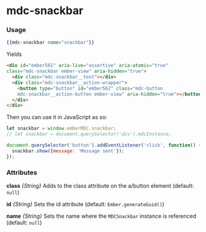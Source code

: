 # mdc-snackbar

### Usage

```hbs
{{mdc-snackbar name="snackbar"}}
```

Yields

```html
<div id="ember561" aria-live="assertive" aria-atomic="true"
class="mdc-snackbar ember-view" aria-hidden="true">
  <div class="mdc-snackbar__text"></div>
  <div class="mdc-snackbar__action-wrapper">
    <button type="button" id="ember562" class="mdc-button
    mdc-snackbar__action-button ember-view" aria-hidden="true"></button>
  </div>
</div>
```

Then you can use it in JavaScript as so:

```js
let snackbar = window.emberMDC.snackbar;
// let snackbar = document.querySelector('div').mdcInstance;

document.querySelector('button').addEventListener('click', function() {
  snackbar.show({message: 'Message sent'});
});
```

### Attributes

**class** *{String}* Adds to the class attribute on the a/button element (default: `null`)

**id** *{String}* Sets the id attribute (default: `Ember.generateGuid()`)

**name** *{String}* Sets the name where the `MDCSnackbar` instance is referenced (default: `null`)
